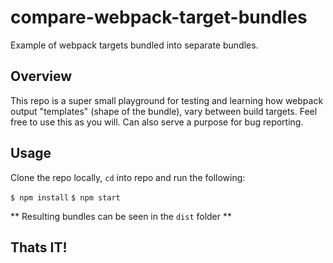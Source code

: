 # compare-webpack-target-bundles
Example of webpack targets bundled into separate bundles.

## Overview

This repo is a super small playground for testing and learning how webpack output "templates" (shape of the bundle), vary between build targets. 
Feel free to use this as you will. Can also serve a purpose for bug reporting. 

## Usage

Clone the repo locally, `cd` into repo and run the following: 

`$ npm install`
`$ npm start`

** Resulting bundles can be seen in the `dist` folder **

## Thats IT!
 